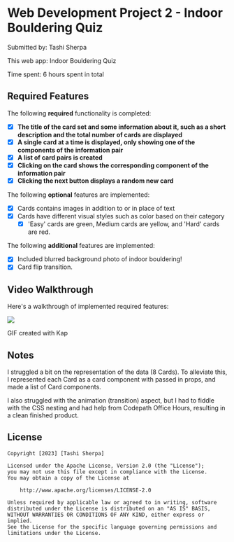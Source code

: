 # Web Development Project 2 - Indoor Bouldering Quiz

Submitted by: Tashi Sherpa

This web app: Indoor Bouldering Quiz

Time spent: 6 hours spent in total

## Required Features

The following **required** functionality is completed:

- [x] **The title of the card set and some information about it, such as a short description and the total number of cards are displayed**
- [x] **A single card at a time is displayed, only showing one of the components of the information pair**
- [x] **A list of card pairs is created**
- [x] **Clicking on the card shows the corresponding component of the information pair**
- [x] **Clicking the next button displays a random new card**

The following **optional** features are implemented:

- [x] Cards contains images in addition to or in place of text
- [x] Cards have different visual styles such as color based on their category
  - [x] 'Easy' cards are green, Medium cards are yellow, and 'Hard' cards are red.

The following **additional** features are implemented:

- [x] Included blurred background photo of indoor bouldering!
- [x] Card flip transition.

## Video Walkthrough

Here's a walkthrough of implemented required features:

![](https://github.com/TSherpa10/project2-web102/blob/main/codepath_project2.gif)

<!-- Replace this with whatever GIF tool you used! -->

GIF created with Kap

<!-- Recommended tools:
[Kap](https://getkap.co/) for macOS
[ScreenToGif](https://www.screentogif.com/) for Windows
[peek](https://github.com/phw/peek) for Linux. -->

## Notes

I struggled a bit on the representation of the data (8 Cards). To alleviate this,
I represented each Card as a card component with passed in props, and made a list of Card components.

I also struggled with the animation (transition) aspect, but I had to fiddle with the CSS nesting and had help from Codepath Office Hours, resulting in a clean finished product.

## License

    Copyright [2023] [Tashi Sherpa]

    Licensed under the Apache License, Version 2.0 (the "License");
    you may not use this file except in compliance with the License.
    You may obtain a copy of the License at

        http://www.apache.org/licenses/LICENSE-2.0

    Unless required by applicable law or agreed to in writing, software
    distributed under the License is distributed on an "AS IS" BASIS,
    WITHOUT WARRANTIES OR CONDITIONS OF ANY KIND, either express or implied.
    See the License for the specific language governing permissions and
    limitations under the License.
